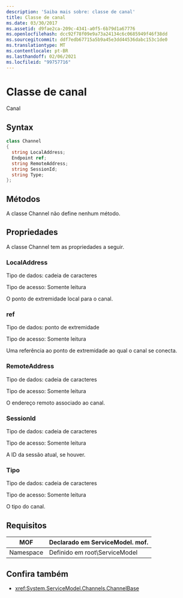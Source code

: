 ```yaml
---
description: 'Saiba mais sobre: classe de canal'
title: Classe de canal
ms.date: 03/30/2017
ms.assetid: d9fae2ca-209c-4341-a0f5-6b79d1a67776
ms.openlocfilehash: dcc92f78f09e9a73a24134c6c0685949f46f38dd
ms.sourcegitcommit: ddf7edb67715a5b9a45e3dd44536dabc153c1de0
ms.translationtype: MT
ms.contentlocale: pt-BR
ms.lasthandoff: 02/06/2021
ms.locfileid: "99757716"
---
```

# <a name="channel-class"></a>Classe de canal

Canal  
  
## <a name="syntax"></a>Syntax  
  
```csharp
class Channel  
{  
  string LocalAddress;  
  Endpoint ref;  
  string RemoteAddress;  
  string SessionId;  
  string Type;  
};  
```  
  
## <a name="methods"></a>Métodos  

 A classe Channel não define nenhum método.  
  
## <a name="properties"></a>Propriedades  

 A classe Channel tem as propriedades a seguir.  
  
### <a name="localaddress"></a>LocalAddress  

 Tipo de dados: cadeia de caracteres  
  
 Tipo de acesso: Somente leitura  
  
 O ponto de extremidade local para o canal.  
  
### <a name="ref"></a>ref  

 Tipo de dados: ponto de extremidade  
  
 Tipo de acesso: Somente leitura  
  
 Uma referência ao ponto de extremidade ao qual o canal se conecta.  
  
### <a name="remoteaddress"></a>RemoteAddress  

 Tipo de dados: cadeia de caracteres  
  
 Tipo de acesso: Somente leitura  
  
 O endereço remoto associado ao canal.  
  
### <a name="sessionid"></a>SessionId  

 Tipo de dados: cadeia de caracteres  
  
 Tipo de acesso: Somente leitura  
  
 A ID da sessão atual, se houver.  
  
### <a name="type"></a>Tipo  

 Tipo de dados: cadeia de caracteres  
  
 Tipo de acesso: Somente leitura  
  
 O tipo do canal.  
  
## <a name="requirements"></a>Requisitos  
  
|MOF|Declarado em ServiceModel. mof.|  
|---------|-----------------------------------|  
|Namespace|Definido em root\ServiceModel|  
  
## <a name="see-also"></a>Confira também

- <xref:System.ServiceModel.Channels.ChannelBase>
